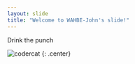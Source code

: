 ```yaml
---
layout: slide
title: "Welcome to WAHBE-John's slide!"
---
```


Drink the punch


![codercat](https://octodex.github.com/images/codercat.jpg)
{: .center}
